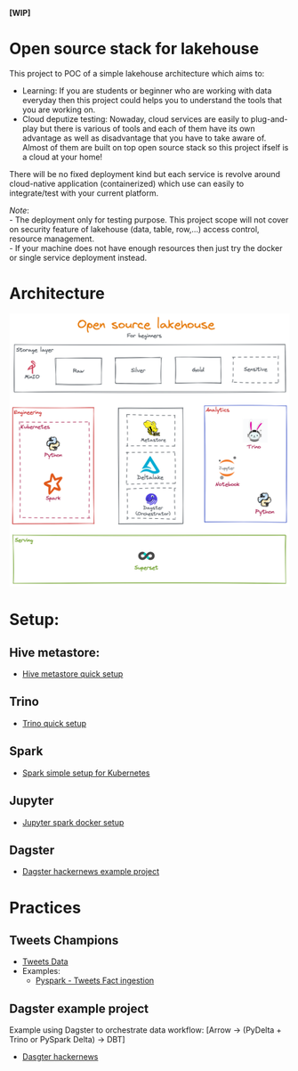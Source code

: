 **[WIP]**
# Open source stack for lakehouse
This project to POC of a simple lakehouse architecture which aims to:
- Learning: If you are students or beginner who are working with data everyday then this project could helps you to understand the tools that you are working on.
- Cloud deputize testing: Nowaday, cloud services are easily to plug-and-play but there is various of tools and each of them have its own advantage as well as disadvantage that you have to take aware of. Almost of them are built on top open source stack so this project ifself is a cloud at your home!

There will be no fixed deployment kind but each service is revolve around cloud-native application (containerized) which use can easily to integrate/test with your current platform.

*Note*:  
    - The deployment only for testing purpose. This project scope will not cover on security feature of lakehouse (data, table, row,...) access control, resource management.  
    - If your machine does not have enough resources then just try the docker or single service deployment instead.

# Architecture
![high-level-architecutre](resources/images/architecture.png)

# Setup:
## Hive metastore:
- [Hive metastore quick setup](https://github.com/leehuwuj/olh/blob/main/hive-metastore)
## Trino
- [Trino quick setup](https://github.com/leehuwuj/olh/blob/main/trino)
## Spark
- [Spark simple setup for Kubernetes](https://github.com/leehuwuj/olh/blob/main/spark)
## Jupyter
- [Jupyter spark docker setup](https://github.com/leehuwuj/olh/blob/main/jupyter)
## Dagster
- [Dagster hackernews example project](https://github.com/leehuwuj/olh/blob/main/dagster)

# Practices
## Tweets Champions
- [Tweets Data](https://github.com/leehuwuj/olh/blob/main/resources/data/README.md)
- Examples:
    - [Pyspark - Tweets Fact ingestion](https://github.com/leehuwuj/olh/tree/main/resources/practices/tweetschampions)

## Dagster example project
Example using Dagster to orchestrate data workflow: [Arrow -> (PyDelta + Trino or PySpark Delta) -> DBT]
- [Dasgter hackernews](https://github.com/leehuwuj/olh/tree/main/dagster)